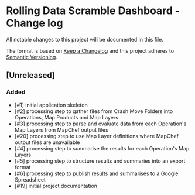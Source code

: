 # Rolling Data Scramble Dashboard - Change log

All notable changes to this project will be documented in this file.

The format is based on [Keep a Changelog](http://keepachangelog.com/en/1.0.0/)
and this project adheres to [Semantic Versioning](http://semver.org/spec/v2.0.0.html).

## [Unreleased]

### Added

* [#1] initial application skeleton
* [#2] processing step to gather files from Crash Move Folders into Operations, Map Products and Map Layers
* [#3] processing step to parse and evaluate data from each Operation's Map Layers from MapChef output files
* [#20] processing step to use Map Layer definitions where MapChef output files are unavailable
* [#4] processing step to summarise the results for each Operation's Map Layers
* [#5] processing step to structure results and summaries into an export format
* [#6] processing step to publish results and summarises to a Google Spreadsheet
* [#19] initial project documentation
